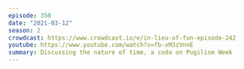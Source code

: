 ```yaml
---
episode: 350
date: "2021-03-12"
season: 2
crowdcast: https://www.crowdcast.io/e/in-lieu-of-fun-episode-242
youtube: https://www.youtube.com/watch?v=fb-xM3zVnnE
summary: Discussing the nature of time, a coda on Pugilism Week
---
```

